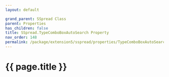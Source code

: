 ```yaml
---
layout: default

grand_parent: SSpread Class
parent: Properties
has_children: false
title: SSpread.TypeComboBoxAutoSearch Property
nav_order: 148
permalink: /package/extension5/sspread/properties/TypeComboBoxAutoSearch
---
```

# {{ page.title }}